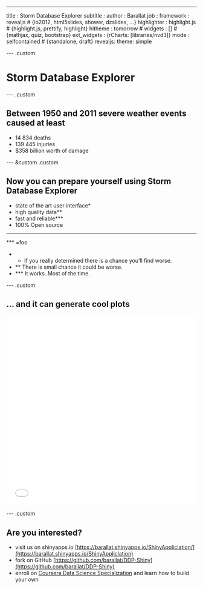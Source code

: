 ---
title       : Storm Database Explorer
subtitle    : 
author      : Barallat
job         : 
framework   : revealjs        # {io2012, html5slides, shower, dzslides, ...}
highlighter : highlight.js  # {highlight.js, prettify, highlight}
hitheme     : tomorrow      # 
widgets     : []           # {mathjax, quiz, bootstrap}
ext_widgets : {rCharts: [libraries/nvd3]}
mode        : selfcontained # {standalone, draft}
revealjs:
  theme: simple

--- .custom

# Storm Database Explorer






--- .custom

## Between 1950 and 2011 severe weather events caused at least

 - 14 834 deaths
 - 139 445 injuries
 - $358 billion worth of damage
 

--- &custom .custom

## Now you can prepare yourself using Storm Database Explorer



 - state of the art user interface*
 - high quality data**
 - fast and reliable***
 - 100% Open source 

- - -

*** =foo

- * If you really determined there is a chance you'll find worse.
- ** There is small chance it could be worse.
- *** It works. Most of the time.

--- .custom

## ... and it can generate cool plots


<iframe src=' figure/plot.html ' scrolling='no' frameBorder='0' seamless class='rChart nvd3 ' id=iframe- populationImpact ></iframe> <style>iframe.rChart{ width: 100%; height: 500px;}</style>


--- .custom

## Are you interested?

- visit us on shinyapps.io [https://barallat.shinyapps.io/ShinyAppliclation/](https://barallat.shinyapps.io/ShinyAppliclation)
- fork on GitHub [https://github.com/barallat/DDP-Shiny](https://github.com/barallat/DDP-Shiny)
-  enroll on [Coursera Data Science Specialization](https://www.coursera.org/specialization/jhudatascience/1) and learn how to build your own







